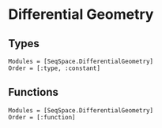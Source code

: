 # Differential Geometry

## Types
```@autodocs
Modules = [SeqSpace.DifferentialGeometry]
Order = [:type, :constant]
```

## Functions
```@autodocs
Modules = [SeqSpace.DifferentialGeometry]
Order = [:function]
```
